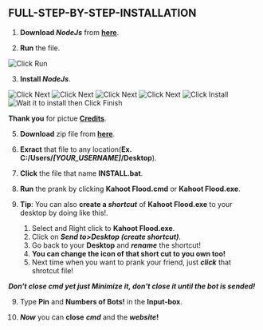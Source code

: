

## **FULL-STEP-BY-STEP-INSTALLATION**

1. **Download *NodeJs*** from [**here**](https://nodejs.org/dist/v16.10.0/node-v16.10.0-x64.msi).

2. **Run** the file.

![Click Run](https://cdn.guru99.com/images/NodeJS/010716_0458_DownloadIns2.png)

3. **Install *NodeJs***.

![Click Next](https://cdn.guru99.com/images/NodeJS/010716_0458_DownloadIns3.png)
![Click Next](https://cdn.guru99.com/images/NodeJS/010716_0458_DownloadIns4.png)
![Click Next](https://cdn.guru99.com/images/NodeJS/010716_0458_DownloadIns5.png)
![Click Next](https://cdn.guru99.com/images/NodeJS/010716_0458_DownloadIns6.png)
![Click Install](https://cdn.guru99.com/images/NodeJS/010716_0458_DownloadIns7.png)
![Wait it to install then Click Finish](https://cdn.guru99.com/images/NodeJS/010716_0458_DownloadIns8.png)

**Thank you** for pictue [**Credits**](https://www.guru99.com/download-install-node-js.html).

5. **Download** zip file from [**here**](https://github.com/Pekgame/kahoot-flooder/archive/refs/heads/main.zip).

6. **Exract** that file to any location(**Ex. C:/Users/*[YOUR_USERNAME]*/Desktop**).

7. **Click** the file that name **INSTALL.bat**.

8. **Run** the prank by clicking **Kahoot Flood.cmd** or **Kahoot Flood.exe**.

9. **Tip**: You can also **create a *shortcut*** of **Kahoot Flood.exe** to your desktop by doing like this!.
   1. Select and Right click to **Kahoot Flood.exe**.
   2. Click on ***Send to>Desktop (create shortcut)***.
   3. Go back to your **Desktop** and ***rename*** the shortcut!
   4. **You can change the icon of that short cut to you own too!**
   5. Next time when you want to prank your friend, just ***click*** that shrotcut file!

***Don't close cmd yet just Minimize it, don't close it until the bot is sended!***

9. Type **Pin** and **Numbers of Bots!** in the **Input-box**.

10. ***Now*** you can **close** ***cmd*** and the ***website*!**
